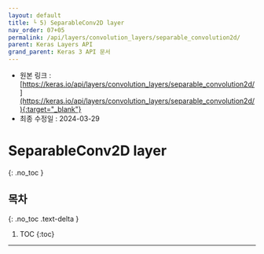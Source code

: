 ```yaml
---
layout: default
title: └ 5) SeparableConv2D layer
nav_order: 07+05
permalink: /api/layers/convolution_layers/separable_convolution2d/
parent: Keras Layers API
grand_parent: Keras 3 API 문서
---
```


* 원본 링크 : [https://keras.io/api/layers/convolution_layers/separable_convolution2d/](https://keras.io/api/layers/convolution_layers/separable_convolution2d/){:target="_blank"}
* 최종 수정일 : 2024-03-29

# SeparableConv2D layer
{: .no_toc }

## 목차
{: .no_toc .text-delta }

1. TOC
{:toc}

---
